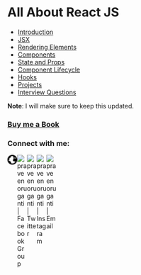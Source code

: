 # All About React JS

- [Introduction](https://praveenoruganti.github.io/praveenoruganti-reactjs/1_Introduction)
- [JSX](https://praveenoruganti.github.io/praveenoruganti-reactjs/2_JSX)
- [Rendering Elements](https://praveenoruganti.github.io/praveenoruganti-reactjs/3_Rendering%20Elements)
- [Components](https://praveenoruganti.github.io/praveenoruganti-reactjs/4_Components)
- [State and Props](https://praveenoruganti.github.io/praveenoruganti-reactjs/5_State_Props)
- [Component Lifecycle](https://praveenoruganti.github.io/praveenoruganti-reactjs/6_Component%20Lifecycle)
- [Hooks](https://praveenoruganti.github.io/praveenoruganti-reactjs/7_Hooks)
- [Projects](https://praveenoruganti.github.io/praveenoruganti-reactjs/0_Projects)
- [Interview Questions](https://praveenoruganti.github.io/praveenoruganti-reactjs/0_Interview%20Questions)


**Note**: I will make sure to keep this updated.

### [Buy me a Book](https://www.buymeacoffee.com/praveenoruganti)


### Connect with me:

[<img align="left" alt="praveenorugantitech.blogspot.com" width="22px" src="https://raw.githubusercontent.com/iconic/open-iconic/master/svg/globe.svg" />][website]
[<img align="left" alt="praveenoruganti | Facebook Group" width="22px" src="https://cdn.jsdelivr.net/npm/simple-icons@v3/icons/facebook.svg" />][facebookgroup]
[<img align="left" alt="praveenoruganti | Twitter" width="22px" src="https://cdn.jsdelivr.net/npm/simple-icons@v3/icons/twitter.svg" />][twitter]
[<img align="left" alt="praveenoruganti | Instagram" width="22px" src="https://cdn.jsdelivr.net/npm/simple-icons@v3/icons/instagram.svg" />][instagram]
[<img align="left" alt="praveenoruganti | Email" width="22px" src="https://cdn.jsdelivr.net/npm/simple-icons@v3/icons/gmail.svg" />][email]

<br/>

[website]: https://praveenorugantitech.blogspot.com
[twitter]: https://mobile.twitter.com/praveenoruganti
[facebookgroup]: https://www.facebook.com/groups/praveenorugantitech
[instagram]: https://instagram.com/praveenorugantitech
[email]: mailto:praveenorugantitech@gmail.com
